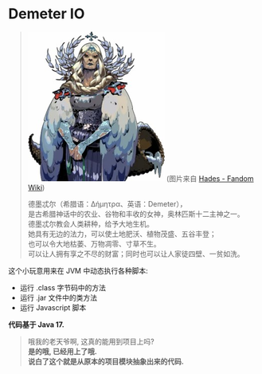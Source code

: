 # Demeter IO

> ![Demeter](/doc/Demeter.jpg "Demeter")
> (图片来自 [Hades - Fandom Wiki](https://hades.fandom.com/wiki/Demeter))
> 
> 德墨忒尔（希腊语：Δήμητρα、英语：Demeter），  
> 是古希腊神话中的农业、谷物和丰收的女神，奥林匹斯十二主神之一。  
> 德墨忒尔教会人类耕种，给予大地生机。  
> 她具有无边的法力，可以使土地肥沃、植物茂盛、五谷丰登；  
> 也可以令大地枯萎、万物凋零、寸草不生。  
> 可以让人拥有享之不尽的财富；同时也可以让人家徒四壁、一贫如洗。

这个小玩意用来在 JVM 中动态执行各种脚本:

* 运行 .class 字节码中的方法
* 运行 .jar 文件中的类方法
* 运行 Javascript 脚本

**代码基于 Java 17.**

> 哦我的老天爷啊, 这真的能用到项目上吗?  
> **是的哦, 已经用上了哦.**  
> **说白了这个就是从原本的项目模块抽象出来的代码.**
